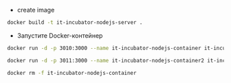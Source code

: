 - create image

```bash
docker build -t it-incubator-nodejs-server .
```

- Запустите Docker-контейнер
```bash
docker run -d -p 3010:3000 --name it-incubator-nodejs-container it-incubator-nodejs-server
```
```bash
docker run -d -p 3011:3000 --name it-incubator-nodejs-container2 it-incubator-nodejs-server
```
```bash
docker rm -f it-incubator-nodejs-container
```

